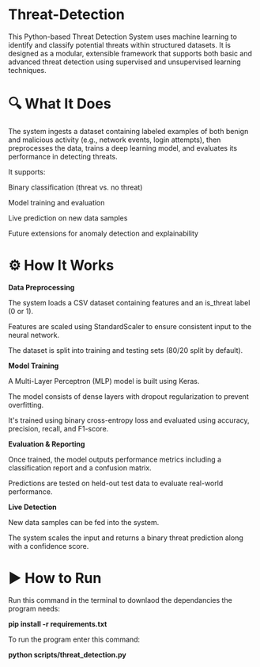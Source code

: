 # Threat-Detection
This Python-based Threat Detection System uses machine learning to identify and classify potential threats within structured datasets. It is designed as a modular, extensible framework that supports both basic and advanced threat detection using supervised and unsupervised learning techniques.


🔍 What It Does
=================

The system ingests a dataset containing labeled examples of both benign and malicious activity (e.g., network events, login attempts), then preprocesses the data, trains a deep learning model, and evaluates its performance in detecting threats.

It supports:

Binary classification (threat vs. no threat)

Model training and evaluation

Live prediction on new data samples

Future extensions for anomaly detection and explainability


⚙️ How It Works
===================

**Data Preprocessing**

The system loads a CSV dataset containing features and an is_threat label (0 or 1).

Features are scaled using StandardScaler to ensure consistent input to the neural network.

The dataset is split into training and testing sets (80/20 split by default).

**Model Training**

A Multi-Layer Perceptron (MLP) model is built using Keras.

The model consists of dense layers with dropout regularization to prevent overfitting.

It's trained using binary cross-entropy loss and evaluated using accuracy, precision, recall, and F1-score.

**Evaluation & Reporting**

Once trained, the model outputs performance metrics including a classification report and a confusion matrix.

Predictions are tested on held-out test data to evaluate real-world performance.

**Live Detection**

New data samples can be fed into the system.

The system scales the input and returns a binary threat prediction along with a confidence score.


▶️ How to Run
===============

Run this command in the terminal to downlaod the dependancies the program needs:

**pip install -r requirements.txt**

To run the program enter this command:

**python scripts/threat_detection.py**
